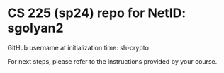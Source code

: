 # CS 225 (sp24) repo for NetID: sgolyan2

GitHub username at initialization time: sh-crypto

For next steps, please refer to the instructions provided by your course.
